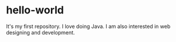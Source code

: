 # hello-world
It's my first repository.
I love doing Java. I am also interested in web designing and development. 
